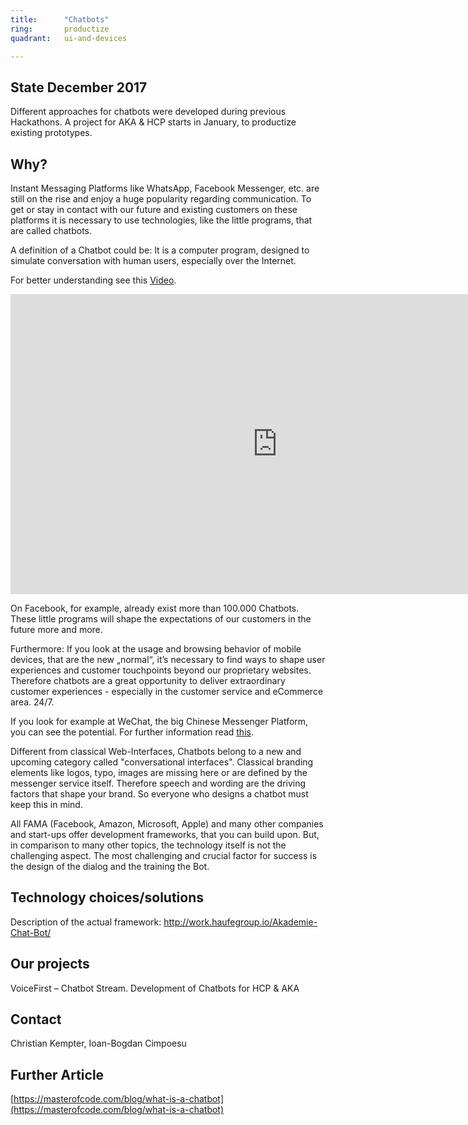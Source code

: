 ```yaml
---
title:      "Chatbots"
ring:       productize
quadrant:   ui-and-devices

---
```


## State December 2017 ##

Different approaches for chatbots were developed during previous Hackathons. A project for AKA & HCP starts in January, to productize existing prototypes.

## Why? ##

Instant Messaging Platforms like WhatsApp, Facebook Messenger, etc. are still on the rise and enjoy a huge popularity regarding
communication. To get or stay in contact with our future and existing customers on these platforms it is necessary to use technologies,
like the little programs, that are called chatbots.

A definition of a Chatbot could be:
It is a computer program, designed to simulate conversation with human users, especially over the
Internet.

For better understanding see this [Video](https://www.youtube.com/watch?v=IYJjrvXSbnM).
<iframe width="854" height="480" src="https://www.youtube.com/watch?v=IYJjrvXSbnM" frameborder="0" allowfullscreen></iframe>

On Facebook, for example, already exist more than 100.000 Chatbots. These little programs will shape the expectations of our customers in the future more and more.

Furthermore: If you look at the usage and browsing behavior of mobile devices, that are the new „normal“, it’s
necessary to find ways to shape user experiences and customer touchpoints beyond our proprietary websites. Therefore chatbots are a
great opportunity to deliver extraordinary customer experiences - especially in the customer service and eCommerce area. 24/7. 

If you look for example at WeChat, the big Chinese Messenger Platform, you can see the potential. For further information read [this](https://www.clickz.com/an-introduction-to-wechat-the-evolution-and-future-of-chinas-most-popularapp/111401/).

Different from classical Web-Interfaces, Chatbots belong to a new and upcoming category called "conversational interfaces".
Classical branding elements like logos, typo, images are missing here or are defined by the messenger service itself. Therefore speech
and wording are the driving factors that shape your brand. So everyone who designs a chatbot must keep this in mind.

All FAMA (Facebook, Amazon, Microsoft, Apple) and many other companies and start-ups offer development frameworks, that you can build upon. But, in comparison to many other topics, the technology itself is not the challenging aspect. The most challenging and crucial factor for success is the design of the dialog and the training the Bot.

## Technology choices/solutions ##

Description of the actual framework: http://work.haufegroup.io/Akademie-Chat-Bot/ 

## Our projects ##

VoiceFirst – Chatbot Stream. Development of Chatbots for HCP & AKA

## Contact ##

Christian Kempter, Ioan-Bogdan Cimpoesu

## Further Article ##

[https://masterofcode.com/blog/what-is-a-chatbot](https://masterofcode.com/blog/what-is-a-chatbot)
